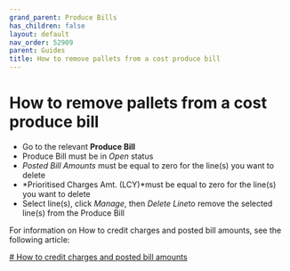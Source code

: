 ```yaml
---
grand_parent: Produce Bills
has_children: false
layout: default
nav_order: 52909
parent: Guides
title: How to remove pallets from a cost produce bill
---
```


# How to remove pallets from a cost produce bill

* Go to the relevant **Produce Bill**
* Produce Bill must be in *Open* status
* *Posted Bill Amounts* must be equal to zero for the line(s) you want to delete
* *Prioritised Charges Amt. (LCY)*must be equal to zero for the line(s) you want to delete
* Select line(s), click *Manage*, then *Delete Line*to remove the selected line(s) from the Produce Bill




For information on How to credit charges and posted bill amounts, see the following article:

[# How to credit charges and posted bill amounts](http://support.linc.co.za/en/support/solutions/articles/8000097815)